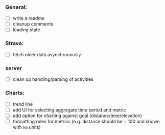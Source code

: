### General:
  * [ ] write a readme
  * [ ] cleanup comments
  * [ ] loading state

### Strava:
  * [ ] fetch older data asynchronously

### server
  * [ ] clean up handling/parsing of activities

### Charts:
  * [ ] trend line
  * [ ] add UI for selecting aggregate time period and metric
  * [ ] add option for charting against goal (distance/time/elevation)
  * [ ] formatting rules for metrics (e.g. distance should be ÷ 100 and shown with `km` units)

